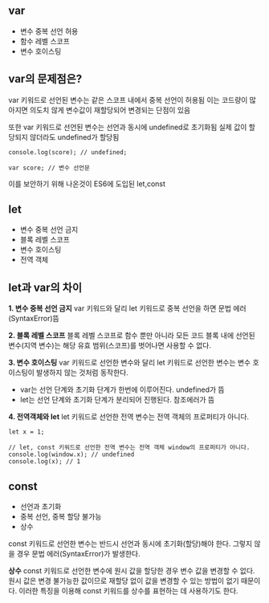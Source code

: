 ## var

- 변수 중복 선언 허용
- 함수 레벨 스코프  
- 변수 호이스팅

## var의 문제점은?

var 키워드로 선언된 변수는 같은 스코프 내에서 중복 선언이 허용됨
이는 코드량이 많아지면 의도치 않게 변수값이 재할당되어 변경되는 단점이 있음

또한 var 키워드로 선언된 변수는 선언과 동시에 undefined로 초기화됨
실제 값이 할당되지 않더라도 undefined가 할당됨

```
console.log(score); // undefined;

var score; // 변수 선언문
```

이를 보안하기 위해 나온것이 ES6에 도입된 let,const

## let 

- 변수 중복 선언 금지
- 블록 레벨 스코프
- 변수 호이스팅
- 전역 객체

## let과 var의 차이

**1. 변수 중복 선언 금지**
var 키워드와 달리 let 키워드로 중복 선언을 하면 문법 에러(SyntaxError)뜸

**2. 블록 레벨 스코프**
블록 레벨 스코프로 함수 뿐만 아니라 모든 코드 블록 내에 선언된 변수(지역 변수)는 해당 유효 범위(스코프)를 벗어나면 사용할 수 없다.

**3. 변수 호이스팅**
var 키워드로 선언한 변수와 달리 let 키워드로 선언한 변수는 변수 호이스팅이 발생하지 않는 것처럼 동작한다.

- var는 선언 단계와 초기화 단계가 한번에 이루어진다. undefined가 뜸
- let는 선언 단계와 초기화 단계가 분리되어 진행된다. 참조에러가 뜸

**4. 전역객체와 let**
let 키워드로 선언한 전역 변수는 전역 객체의 프로퍼티가 아니다. 

```
let x = 1;

// let, const 키워드로 선언한 전역 변수는 전역 객체 window의 프로퍼티가 아니다.
console.log(window.x); // undefined
console.log(x); // 1
```

## const 

- 선언과 초기화
- 중복 선언, 중복 할당 불가능
- 상수 

const 키워드로 선언한 변수는 반드시 선언과 동시에 초기화(할당)해야 한다. 그렇지 않을 경우 문법 에러(SyntaxError)가 발생한다.

**상수**
const 키워드로 선언한 변수에 원시 값을 할당한 경우 변수 값을 변경할 수 없다. 원시 값은 변경 불가능한 값이므로 재할당 없이 값을 변경할 수 있는 방법이 없기 때문이다. 이러한 특징을 이용해 const 키워드를 상수를 표현하는 데 사용하기도 한다.

